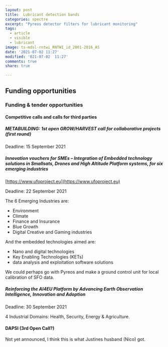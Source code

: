 ```yaml
---
layout: post
title:  Lubricant detection bands
categories: spectre
excerpt: "Pyreos detector filters for lubricant monitoring"
tags:
  - article
  - visible
  - lubricant
image: ts-mdsl-rntwi_RNTWI_id_2001-2016_AS
date: '2021-07-02 11:27'
modified: '021-07-02  11:27'
comments: true
share: true

---
```


## Funding opportunities

### Funding & tender opportunities

#### Competitive calls and calls for third parties

##### METABUILDING: 1st open GROW/HARVEST call for collaborative projects (first round)

Deadline: 15 September 2021

##### Innovation vouchers for SMEs – Integration of Embedded technology solutions in Smallsats, Drones and High Altitude Platform systems, for six emerging industries

[https://www.ufoproject.eu](https://www.ufoproject.eu)

Deadline: 22 September 2021

The 6 Emerging Industries are:

- Environment
- Climate
- Finance and Insurance
- Blue Growth
- Digital Creative and Gaming industries

And the embedded technologies aimed are:

- Nano and digital technologies
- Key Enabling Technologies (KETs)
- data analysis and exploitation software solutions

We could perhaps go with Pyreos and make a ground control unit for local calibration of SFO data.

##### Reinforcing the AI4EU Platform by Advancing Earth Observation Intelligence, Innovation and Adoption

Deadline: 30 September 2021

4 Industrial Domains: Health, Security, Energy & Agriculture.

#### DAPSI (3rd Open Call?)
Not yet announced, I think this is what Justines husband (Nico) got.
